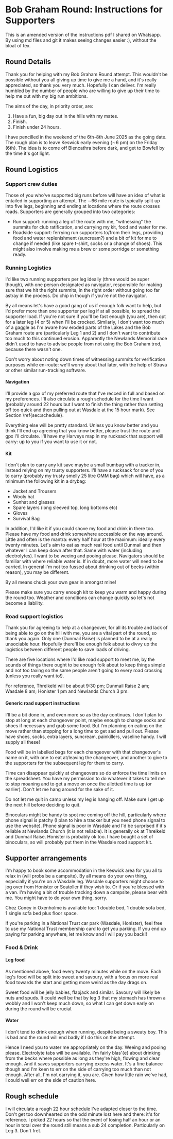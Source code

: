 # Bob Graham Round: Instructions for Supporters

This is an amended version of the instructions pdf I shared on Whatsapp. By using md files and git it makes seeing changes easier :), without the bloat of tex.

## Round Details

Thank you for helping with my Bob Graham Round attempt. 
This wouldn't be possible without you all giving up time to give me a hand, and it's really appreciated, so thank you very much. Hopefully I can deliver. 
I'm really humbled by the number of people who are willing to give up their time to help me out with my big run ambitions.

The aims of the day, in priority order, are:

1. Have a fun, big day out in the hills with my mates.
1. Finish.
1. Finish under 24 hours.


I have pencilled in the weekend of the 6th-8th June 2025 as the going date. The rough plan is to leave Keswick early evening ($\sim$6 pm) on the Friday (6th). The idea is to come off Blencathra before dark, and get to Bowfell by the time it's got light.
 

## Round Logistics

### Support crew duties
Those of you who've supported big runs before will have an idea of what is entailed in supporting an attempt. The $\sim$66 mile route is typically split up into five legs, beginning and ending at locations where the route crosses roads. Supporters are generally grouped into two categories:

- Run support: running a leg of the route with me, "witnessing" the summits for club ratification, and carrying my kit, food and water for me.
- Roadside support: ferrying run supporters to/from their legs, providing food and water replenishment (suncream?) and a bit of kit for me to change if needed (like spare t-shirt, socks or a change of shoes). This might also involve making me a brew or some porridge or something ready.


### Running Logistics

I'd like two running supporters per leg ideally (three would be super though), with one person designated as navigator, responsible for making sure that we hit the right summits, in the right order without going too far astray in the process. Do chip in though if you're not the navigator. 

By all means let's have a good gang of us if enough folk want to help, but I'd prefer more than one supporter per leg if at all possible, to spread the supporter load. If you're not sure if you'll be fast enough (you are), then opt for a later leg (4 or 5) when I'll be crocked. Similarly, I don't want too much of a gaggle as I'm aware how eroded parts of the Lakes and the Bob Graham route are (particularly Leg 1 and 2) and I don't want to contribute too much to this continued erosion. Apparently the Newlands Memorial race didn't used to have to advise people from not using the Bob Graham trod, because there wasn't one. 

Don't worry about noting down times of witnessing summits for verification purposes while en-route: we'll worry about that later, with the help of Strava or other similar run-tracking software.

#### Navigation
I'll provide a gpx of my preferred route that I've recced in full and based on my preferences. I'll also circulate a rough schedule for the time I want (probably around 22 hours but I want to finish the thing rather than setting off too quick and then pulling out at Wasdale at the 15 hour mark). See Section \ref{sec:schedule}. 

Everything else will be pretty standard. Unless you know better and you think I'll end up agreeing that you know better, please trust the route and gpx I'll circulate. I'll have my Harveys map in my rucksack that support will carry: up to you if you want to use it or not.

#### Kit

I don't plan to carry any kit save maybe a small bumbag with a tracker in, instead relying on my trusty supporters. I'll have a rucksack for one of you to carry (probably my trusty smelly 25 litre OMM bag) which will have, as a minimum the following kit in a drybag:

- Jacket and Trousers
- Wooly hat
- Sunhat and glasses
- Spare layers (long sleeved top, long bottoms etc)
- Gloves
- Survival Bag

In addition, I'd like it if you could shove my food and drink in there too. Please have my food and drink somewhere accessible on the way around. Little and often is the mantra: every half hour at the maximum: ideally every twenty minutes. Let's aim to eat as much real food until Dunmail and then whatever I can keep down after that. Same with water (including electrolytes). I want to be weeing and pooing please. Navigators should be familiar with where reliable water is. If in doubt, more water will need to be carried. In general I'm not too fussed about drinking out of becks (within reason), you may be different.


By all means chuck your own gear in amongst mine!

Please make sure you carry enough kit to keep you warm and happy during the round too. Weather and conditions can change quickly so let's not become a liability.

### Road support logistics
Thank you for agreeing to help at a changeover, for all its trouble and lack of being able to go on the hill with me, you are a vital part of the round, so thank you again. Only one (Dunmail Raise) is planned to be at a really unsociable hour. Hopefully there'll be enough folk about to divvy up the logistics between different people to save loads of driving.

There are five locations where I'd like road support to meet me, by the sounds of things there ought to be enough folk about to keep things simple and not too taxing so the same people aren't going to every road crossing (unless you really want to!). 

For reference, Threlkeld will be about 9:30 pm; Dunmail Raise 2 am; Wasdale 8 am; Honister 1 pm and Newlands Church 3 pm.

#### Generic road support instructions
I'll be a bit done in, and even more so as the day continues. I don't plan to stop at long at each changeover point, maybe enough to change socks and shoes if necessary and grab some food. But I'm planning on eating on the move rather than stopping for a long time to get sad and pull out.  Please have shoes, socks, extra layers, suncream, painkillers, vaseline handy. I will supply all these!

Food will be in labelled bags for each changeover with that changeover's name on it, with one to eat at/leaving the changeover, and another to give to the supporters for the subsequent leg for them to carry.

Time can disappear quickly at changeovers so do enforce the time limits on the spreadsheet. You have my permission to do whatever it takes to tell me to stop moaning and to get a move on once the allotted time is up (or earlier). Don't let me hang around for the sake of it. 

Do not let me quit in camp unless my leg is hanging off. Make sure I get up the next hill before deciding to quit.

Binoculars might be handy to spot me coming off the hill, particularly where phone signal is patchy (I plan to hire a tracker but you need phone signal to use the website). Phone signal is poor in Wasdale and I'd be surprised if it's reliable at Newlands Church (it is not reliable). It is generally ok at Threlkeld and Dunmail Raise. Honister is probably ok too.
I have bought a set of binoculars, so will probably put them in the Wasdale road support kit.

## Supporter arrangements
I'm happy to book some accommodation in the Keswick area for you all to relax in (will probs be a campsite). By all means do your own thing, especially if you're on a Wasdale leg. Wasdale supporters might choose to jog over from Honister or Seatoller if they wish to. Or if you're blessed with a van. 
I'm having a bit of trouble tracking down a campsite, please bear with me. You might have to do your own thing, sorry.

Chez Coney in Oxenholme is available too: 1 double bed, 1 double sofa bed, 1 single sofa bed plus floor space.

If you're parking in a National Trust car park (Wasdale, Honister), feel free to use my National Trust membership card to get you parking. If you end up paying for parking anywhere, let me know and I will pay you back!!

### Food \& Drink

#### Leg food
As mentioned above, food every twenty minutes while on the move.
Each leg's food will be split into sweet and savoury, with a focus on more real food towards the start and getting more weird as the day drags on.

Sweet food will be jelly babies, flapjack and similar.
Savoury will likely be nuts and spuds. It could well be that by leg 3 that my stomach has thrown a wobbly and I won't keep much down, so what I can get down early on during the round will be crucial.

#### Water
I don't tend to drink enough when running, despite being a sweaty boy. This is bad and the round will end badly if I do this on the attempt.

Hence I need you to water me appropriately on the day. Weeing and pooing please. Electrolyte tabs will be available. I'm fairly blas\'{e} about drinking from the becks where possible as long as they're high, flowing and clear enough. And it saves supporters carrying excess water. It's a fine balance though and I'm keen to err on the side of carrying too much than not enough. After all, I'm not carrying it, you are.
Given how little rain we've had, I could well err on the side of caution here.


## Rough schedule
I will circulate a rough 22 hour schedule I've adapted closer to the time. Don't get too downhearted on the odd minute lost here and there: it's for reference. I picked 22 hours so that the event of losing half an hour or an hour in total over the round still means a sub 24 completion.
Particularly on Leg 3. Don't fret.